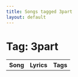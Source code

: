 ```yaml
---
title: Songs tagged 3part
layout: default
---
```

# Tag: 3part
<table><tr><th>Song</th><th>Lyrics</th><th>Tags</th></tr>
